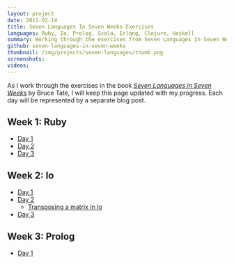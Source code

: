 ```yaml
---
layout: project
date: 2011-02-14
title: Seven Languages In Seven Weeks Exercises
languages: Ruby, Io, Prolog, Scala, Erlang, Clojure, Haskell
summary: Working through the exercises from Seven Languages In Seven Weeks.
github: seven-languages-in-seven-weeks
thumbnail: /img/projects/seven-languages/thumb.png
screenshots: 
videos:
---
```


As I work through the exercises in the book [*Seven Languages in Seven
Weeks*](http://www.pragprog.com/titles/btlang/seven-languages-in-seven-weeks) by
Bruce Tate, I will keep this page updated with my progress. Each day will be
represented by a separate blog post.

Week 1: Ruby
---

 * [Day 1](/blog/2011/11/27/seven-languages-week-1-day-1/)
 * [Day 2](/blog/2011/12/04/seven-languages-week-1-day-2/)
 * [Day 3](/blog/2011/12/15/seven-languages-week-1-day-3/)

Week 2: Io
---

 * [Day 1](/blog/2011/12/18/seven-languages-week-2-day-1/)
 * [Day 2](/blog/2012/01/11/seven-languages-week-2-day-2/)
   * [Transposing a matrix in Io](/blog/2011/12/30/transposing-a-matrix-in-io/)
 * [Day 3](/blog/2012/01/16/seven-languages-week-2-day-3/)

Week 3: Prolog
---

 * [Day 1](/blog/2012/02/05/seven-languages-week-3-day-1/)
